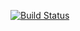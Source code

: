 [![Build Status](http://195.15.241.236:8080/buildStatus/icon?job=miniProjet)](http://195.15.241.236:8080/job/miniProjet/)
